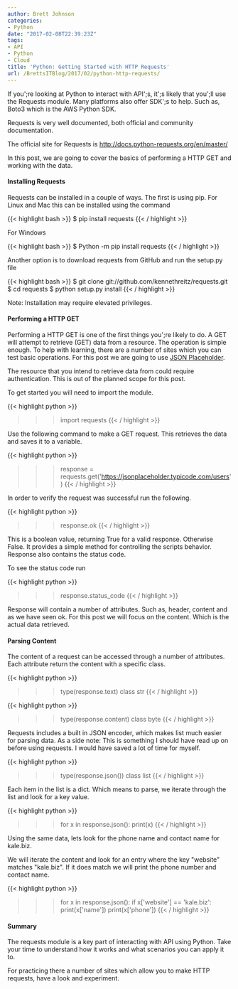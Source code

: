 ```yaml
---
author: Brett Johnson
categories:
- Python
date: "2017-02-08T22:39:23Z"
tags:
- API
- Python
- Cloud
title: 'Python: Getting Started with HTTP Requests'
url: /BrettsITBlog/2017/02/python-http-requests/
---
```


If you';re looking at Python to interact with API';s, it';s likely that you';ll use the Requests module. Many platforms also offer SDK';s to help. Such as, Boto3 which is the AWS Python SDK.

Requests is very well documented, both official and community documentation.

The official site for Requests is <http://docs.python-requests.org/en/master/>

In this post, we are going to cover the basics of performing a HTTP GET and working with the data.

#### Installing Requests

Requests can be installed in a couple of ways. The first is using pip. For Linux and Mac this can be installed using the command

{{< highlight bash >}}
$ pip install requests
{{< / highlight >}}

For Windows

{{< highlight bash >}}
$ Python -m pip install requests
{{< / highlight >}}

Another option is to download requests from GitHub and run the setup.py file

{{< highlight bash >}}
$ git clone git://github.com/kennethreitz/requests.git
$ cd requests
$ python setup.py install
{{< / highlight >}}

Note: Installation may require elevated privileges.

#### Performing a HTTP GET

Performing a HTTP GET is one of the first things you';re likely to do. A GET will attempt to retrieve (GET) data from a resource. The operation is simple enough. To help with learning, there are a number of sites which you can test basic operations. For this post we are going to use [JSON Placeholder](https://jsonplaceholder.typicode.com/).

The resource that you intend to retrieve data from could require authentication. This is out of the planned scope for this post.

To get started you will need to import the module.

{{< highlight python >}}
>>> import requests
{{< / highlight >}}

Use the following command to make a GET request. This retrieves the data and saves it to a variable.

{{< highlight python >}}
>>> response = requests.get('https://jsonplaceholder.typicode.com/users')
{{< / highlight >}}

In order to verify the request was successful run the following.

{{< highlight python >}} 
>>> response.ok
{{< / highlight >}}

This is a boolean value, returning True for a valid response. Otherwise False. It provides a simple method for controlling the scripts behavior. Response also contains the status code.

To see the status code run

{{< highlight python >}} 
>>> response.status_code
{{< / highlight >}}

Response will contain a number of attributes. Such as, header, content and as we have seen ok. For this post we will focus on the content. Which is the actual data retrieved.

#### Parsing Content

The content of a request can be accessed through a number of attributes. Each attribute return the content with a specific class.

{{< highlight python >}} 
>>> type(response.text)
class str
{{< / highlight >}}

{{< highlight python >}} 
>>> type(response.content)
class byte
{{< / highlight >}}

Requests includes a built in JSON encoder, which makes list much easier for parsing data. As a side note: This is something I should have read up on before using requests. I would have saved a lot of time for myself.

{{< highlight python >}} 
>>> type(response.json())
class list
{{< / highlight >}}

Each item in the list is a dict. Which means to parse, we iterate through the list and look for a key value.

{{< highlight python >}} 
>>> for x in response.json():
  print(x)
{{< / highlight >}}

Using the same data, lets look for the phone name and contact name for kale.biz.

We will iterate the content and look for an entry where the key "website&#8221; matches "kale.biz". If it does match we will print the phone number and contact name.

{{< highlight python >}} 
>>> for x in response.json():
  if x['website'] == 'kale.biz':
    print(x['name'])
    print(x['phone'])
{{< / highlight >}}

#### Summary

The requests module is a key part of interacting with API using Python. Take your time to understand how it works and what scenarios you can apply it to.

For practicing there a number of sites which allow you to make HTTP requests, have a look and experiment.